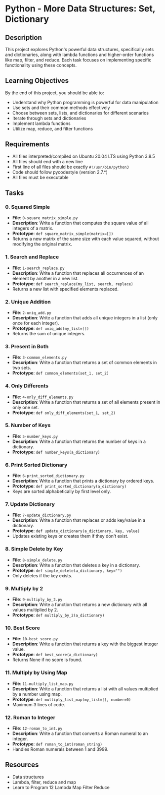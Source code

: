 # Python - More Data Structures: Set, Dictionary

## Description
This project explores Python's powerful data structures, specifically sets and dictionaries, along with lambda functions and higher-order functions like map, filter, and reduce. Each task focuses on implementing specific functionality using these concepts.

## Learning Objectives
By the end of this project, you should be able to:
- Understand why Python programming is powerful for data manipulation
- Use sets and their common methods effectively
- Choose between sets, lists, and dictionaries for different scenarios
- Iterate through sets and dictionaries
- Implement lambda functions
- Utilize map, reduce, and filter functions

## Requirements
- All files interpreted/compiled on Ubuntu 20.04 LTS using Python 3.8.5
- All files should end with a new line
- First line of all files should be exactly `#!/usr/bin/python3`
- Code should follow pycodestyle (version 2.7.*)
- All files must be executable

## Tasks

### 0. Squared Simple
* **File**: `0-square_matrix_simple.py`
* **Description**: Write a function that computes the square value of all integers of a matrix.
* **Prototype**: `def square_matrix_simple(matrix=[])`
* Returns a new matrix of the same size with each value squared, without modifying the original matrix.

### 1. Search and Replace
* **File**: `1-search_replace.py`
* **Description**: Write a function that replaces all occurrences of an element by another in a new list.
* **Prototype**: `def search_replace(my_list, search, replace)`
* Returns a new list with specified elements replaced.

### 2. Unique Addition
* **File**: `2-uniq_add.py`
* **Description**: Write a function that adds all unique integers in a list (only once for each integer).
* **Prototype**: `def uniq_add(my_list=[])`
* Returns the sum of unique integers.

### 3. Present in Both
* **File**: `3-common_elements.py`
* **Description**: Write a function that returns a set of common elements in two sets.
* **Prototype**: `def common_elements(set_1, set_2)`

### 4. Only Differents
* **File**: `4-only_diff_elements.py`
* **Description**: Write a function that returns a set of all elements present in only one set.
* **Prototype**: `def only_diff_elements(set_1, set_2)`

### 5. Number of Keys
* **File**: `5-number_keys.py`
* **Description**: Write a function that returns the number of keys in a dictionary.
* **Prototype**: `def number_keys(a_dictionary)`

### 6. Print Sorted Dictionary
* **File**: `6-print_sorted_dictionary.py`
* **Description**: Write a function that prints a dictionary by ordered keys.
* **Prototype**: `def print_sorted_dictionary(a_dictionary)`
* Keys are sorted alphabetically by first level only.

### 7. Update Dictionary
* **File**: `7-update_dictionary.py`
* **Description**: Write a function that replaces or adds key/value in a dictionary.
* **Prototype**: `def update_dictionary(a_dictionary, key, value)`
* Updates existing keys or creates them if they don't exist.

### 8. Simple Delete by Key
* **File**: `8-simple_delete.py`
* **Description**: Write a function that deletes a key in a dictionary.
* **Prototype**: `def simple_delete(a_dictionary, key="")`
* Only deletes if the key exists.

### 9. Multiply by 2
* **File**: `9-multiply_by_2.py`
* **Description**: Write a function that returns a new dictionary with all values multiplied by 2.
* **Prototype**: `def multiply_by_2(a_dictionary)`

### 10. Best Score
* **File**: `10-best_score.py`
* **Description**: Write a function that returns a key with the biggest integer value.
* **Prototype**: `def best_score(a_dictionary)`
* Returns None if no score is found.

### 11. Multiply by Using Map
* **File**: `11-multiply_list_map.py`
* **Description**: Write a function that returns a list with all values multiplied by a number using map.
* **Prototype**: `def multiply_list_map(my_list=[], number=0)`
* Maximum 3 lines of code.

### 12. Roman to Integer
* **File**: `12-roman_to_int.py`
* **Description**: Write a function that converts a Roman numeral to an integer.
* **Prototype**: `def roman_to_int(roman_string)`
* Handles Roman numerals between 1 and 3999.

## Resources
- Data structures
- Lambda, filter, reduce and map
- Learn to Program 12 Lambda Map Filter Reduce